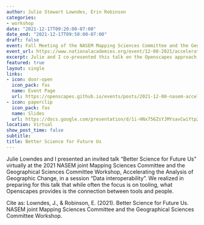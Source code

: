 ```yaml
---
author: Julie Stewart Lowndes, Erin Robinson
categories:
- workshop
date: "2021-12-17T09:20:00-07:00"
date_end: "2021-12-17T09:50:00-07:00"  
draft: false
event: Fall Meeting of the NASEM Mapping Sciences Committee and the Geographical Sciences Committee (2021)
event_url: https://www.nationalacademies.org/event/12-08-2021/accelerating-the-analysis-of-geographic-change
excerpt: Julie and I co-presented this talk on the Openscapes approach and how it can further geospatial data interoperability. 
featured: true
layout: single
links:
- icon: door-open
  icon_pack: fas
  name: Event Page
  url: https://openscapes.github.io/events/posts/2021-12-08-nasem-accelerating-analysis-geographic-change/
- icon: paperclip
  icon_pack: fas
  name: Slides
  url: https://docs.google.com/presentation/d/1i-HNx756ZsYJMYsavCwiYtp2hbQX6vNyZ6lwVdKJyzQ/edit#slide=id.gf7194cc3cb_0_6
location: Virtual 
show_post_time: false
subtitle:
title: Better Science for Future Us
---
```


Julie Lowndes and I presented an invited talk “Better Science for Future Us” virtually at the 2021 NASEM joint Mapping Sciences Committee and the Geographical Sciences Committee Workshop, Accelerating the Analysis of Geographic Change, in a session “Data interoperability”. We realized in preparing for this talk that while often the focus is on tooling, what Openscapes provides is the connection between tools and people. 


Cite as: Lowndes, J., & Robinson, E. (2021). Better Science for Future Us. NASEM joint Mapping Sciences Committee and the Geographical Sciences Committee Workshop.
